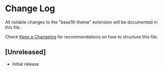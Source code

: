 # Change Log

All notable changes to the "base16-theme" extension will be documented in this file.

Check [Keep a Changelog](http://keepachangelog.com/) for recommendations on how to structure this file.

## [Unreleased]

- Initial release